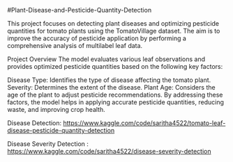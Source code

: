 #Plant-Disease-and-Pesticide-Quantity-Detection 

This project focuses on detecting plant diseases and optimizing pesticide quantities for tomato plants using the TomatoVillage dataset. The aim is to improve the accuracy of pesticide application by performing a comprehensive analysis of multilabel leaf data.

Project Overview
The model evaluates various leaf observations and provides optimized pesticide quantities based on the following key factors:

Disease Type: Identifies the type of disease affecting the tomato plant.
Severity: Determines the extent of the disease.
Plant Age: Considers the age of the plant to adjust pesticide recommendations.
By addressing these factors, the model helps in applying accurate pesticide quantities, reducing waste, and improving crop health.

Disease Detection: https://www.kaggle.com/code/saritha4522/tomato-leaf-disease-pesticide-quantity-detection


Disease Severity Detection : 
https://www.kaggle.com/code/saritha4522/disease-severity-detection  
